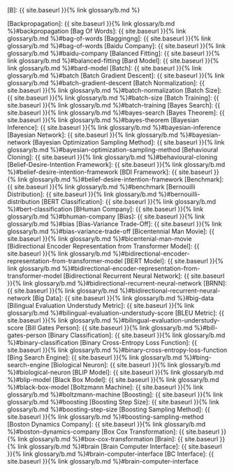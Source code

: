 [B]: {{ site.baseurl }}{% link glossary/b.md %}

[Backpropagation]: {{ site.baseurl }}{% link glossary/b.md %}#backpropagation
[Bag Of Words]: {{ site.baseurl }}{% link glossary/b.md %}#bag-of-words
[Baggingng]: {{ site.baseurl }}{% link glossary/b.md %}#bag-of-words
[Baidu Company]: {{ site.baseurl }}{% link glossary/b.md %}#baidu-company
[Balanced Fitting]: {{ site.baseurl }}{% link glossary/b.md %}#balanced-fitting
[Bard Model]: {{ site.baseurl }}{% link glossary/b.md %}#bard-model
[Batch]: {{ site.baseurl }}{% link glossary/b.md %}#batch
[Batch Gradient Descent]: {{ site.baseurl }}{% link glossary/b.md %}#batch-gradient-descent
[Batch Normalization]: {{ site.baseurl }}{% link glossary/b.md %}#batch-normalization
[Batch Size]: {{ site.baseurl }}{% link glossary/b.md %}#batch-size
[Batch Training]: {{ site.baseurl }}{% link glossary/b.md %}#batch-training
[Bayes Search]: {{ site.baseurl }}{% link glossary/b.md %}#bayes-search
[Bayes Theorem]: {{ site.baseurl }}{% link glossary/b.md %}#bayes-theorem
[Bayesian Inference]: {{ site.baseurl }}{% link glossary/b.md %}#bayesian-inference
[Bayesian Network]: {{ site.baseurl }}{% link glossary/b.md %}#bayesian-network
[Bayesian Optimization Sampling Method]: {{ site.baseurl }}{% link glossary/b.md %}#bayesian-optimization-sampling-method
[Behavioural Cloning]: {{ site.baseurl }}{% link glossary/b.md %}#behavioural-cloning
[Belief-Desire-Intention Framework]: {{ site.baseurl }}{% link glossary/b.md %}#belief-desire-intention-framework
[BDI Framework]: {{ site.baseurl }}{% link glossary/b.md %}#belief-desire-intention-framework
[Benchmark]: {{ site.baseurl }}{% link glossary/b.md %}#benchmark
[Bernouilli Distribution]: {{ site.baseurl }}{% link glossary/b.md %}#bernouilli-distribution
[BERT Classification]: {{ site.baseurl }}{% link glossary/b.md %}#bert-classification
[BHuman Company]: {{ site.baseurl }}{% link glossary/b.md %}#bhuman-company
[Bias]: {{ site.baseurl }}{% link glossary/b.md %}#bias
[Bias-Variance Trade-Off]: {{ site.baseurl }}{% link glossary/b.md %}#bias-variance-trade-off
[Bicentennial Man Movie]: {{ site.baseurl }}{% link glossary/b.md %}#bicentenial-man-movie
[Bidirectional Encoder Representation from Transformer Model]: {{ site.baseurl }}{% link glossary/b.md %}#bidirectional-encoder-representation-from-transformer-model
[BERT Model]: {{ site.baseurl }}{% link glossary/b.md %}#bidirectional-encoder-representation-from-transformer-model
[Bidirectional Recurrent Neural Network]: {{ site.baseurl }}{% link glossary/b.md %}#bidirectional-recurrent-neural-network
[BRNN]: {{ site.baseurl }}{% link glossary/b.md %}#bidirectional-recurrent-neural-network
[Big Data]: {{ site.baseurl }}{% link glossary/b.md %}#big-data
[Bilingual Evaluation Understudy Metric]: {{ site.baseurl }}{% link glossary/b.md %}#bilingual-evaluation-understudy-score
[BLEU Metric]: {{ site.baseurl }}{% link glossary/b.md %}#bilingual-evaluation-understudy-score
[Bill Gates Person]: {{ site.baseurl }}{% link glossary/b.md %}#bill-gates-person
[Binary Classification]: {{ site.baseurl }}{% link glossary/b.md %}#binary-classification
[Binary Cross-Entropy Loss Function]: {{ site.baseurl }}{% link glossary/b.md %}#binary-cross-entropy-loss-function
[Bing Search Engine]: {{ site.baseurl }}{% link glossary/b.md %}#bing-search-engine
[Biological Neuron]: {{ site.baseurl }}{% link glossary/b.md %}#biological-neuron
[BLIP Model]: {{ site.baseurl }}{% link glossary/b.md %}#blip-model
[Black Box Model]: {{ site.baseurl }}{% link glossary/b.md %}#black-box-model
[Boltzmann Machine]: {{ site.baseurl }}{% link glossary/b.md %}#boltzmann-machine
[Boosting]: {{ site.baseurl }}{% link glossary/b.md %}#boosting
[Boosting Step Size]: {{ site.baseurl }}{% link glossary/b.md %}#boosting-step-size
[Boosting Sampling Method]: {{ site.baseurl }}{% link glossary/b.md %}#boosting-sampling-method
[Boston Dynamics Company]: {{ site.baseurl }}{% link glossary/b.md %}#boston-dynamics-company
[Box Cox Transformation]: {{ site.baseurl }}{% link glossary/b.md %}#box-cox-transformation
[Brain]: {{ site.baseurl }}{% link glossary/b.md %}#brain
[Brain Computer Interface]: {{ site.baseurl }}{% link glossary/b.md %}#brain-computer-interface
[BC Interface]: {{ site.baseurl }}{% link glossary/b.md %}#brain-computer-interface
